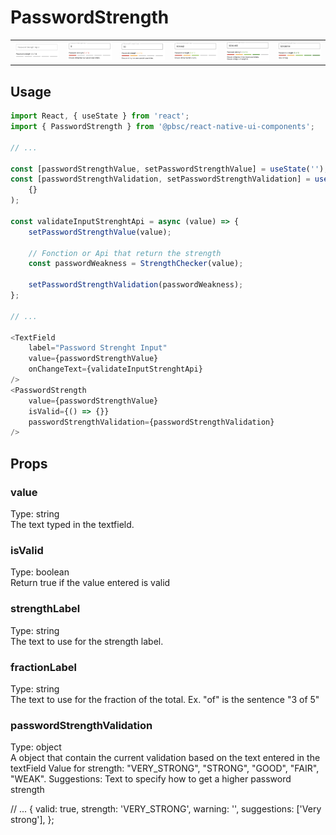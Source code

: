 # PasswordStrength
<table>
   <tr>
      <td><img src="./resources/passwordStrength1.png" alt="passwordStrength nothing" /></td>
      <td><img src="./resources/passwordStrength2.png" alt="passwordStrength weak" /></td>
      <td><img src="./resources/passwordStrength3.png" alt="passwordStrength fair" /></td>
      <td><img src="./resources/passwordStrength4.png" alt="passwordStrength good" /></td>
      <td><img src="./resources/passwordStrength5.png" alt="passwordStrength strong" /></td>
      <td><img src="./resources/passwordStrength6.png" alt="passwordStrength very strong" /></td>
  </tr>
</table>

## Usage

```js
import React, { useState } from 'react';
import { PasswordStrength } from '@pbsc/react-native-ui-components';

// ...

const [passwordStrengthValue, setPasswordStrengthValue] = useState('');
const [passwordStrengthValidation, setPasswordStrengthValidation] = useState(
    {}
);

const validateInputStrenghtApi = async (value) => {
    setPasswordStrengthValue(value);

    // Fonction or Api that return the strength
    const passwordWeakness = StrengthChecker(value);

    setPasswordStrengthValidation(passwordWeakness);
};

// ...

<TextField
    label="Password Strenght Input"
    value={passwordStrengthValue}
    onChangeText={validateInputStrenghtApi}
/>
<PasswordStrength
    value={passwordStrengthValue}
    isValid={() => {}}
    passwordStrengthValidation={passwordStrengthValidation}
/>
```

## Props
### value
Type: string <br/>
The text typed in the textfield.

### isValid
Type: boolean <br/>
Return true if the value entered is valid

### strengthLabel
Type: string <br/>
The text to use for the strength label.

### fractionLabel
Type: string <br/>
The text to use for the fraction of the total. Ex. "of" is the sentence "3 of 5"

### passwordStrengthValidation
Type: object <br/>
A object that contain the current validation based on the text entered in the textField
Value for strength: "VERY_STRONG", "STRONG", "GOOD", "FAIR", "WEAK".
Suggestions: Text to specify how to get a higher password strength

// ...
{
    valid: true,
    strength: 'VERY_STRONG',
    warning: '',
    suggestions: ['Very strong'],
};
```
